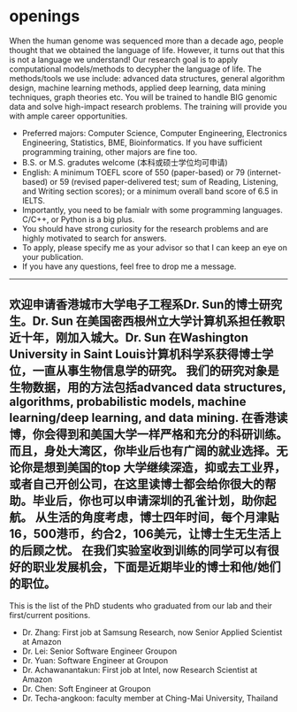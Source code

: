# openings

When the human genome was sequenced more than a decade ago, people thought that we obtained the language of life. However, it turns out that this is not a language we understand! Our research goal is to apply computational models/methods to decypher the language of life. The methods/tools we use include: advanced data structures, general algorithm design, machine learning methods, applied deep learning, data mining techniques, graph theories etc. You will be trained to handle BIG genomic data and solve high-impact research problems. The training will provide you with ample career opportunities.

- Preferred majors: Computer Science, Computer Engineering, Electronics Engineering, Statistics, BME, Bioinformatics. If you have sufficient programming training, other majors are fine too.
-  B.S. or M.S. gradutes welcome (本科或硕士学位均可申请)  
-  English: A minimum TOEFL score of 550 (paper-based) or 79 (internet-based) or 59 (revised paper-delivered test; sum of Reading, Listening, and Writing section scores); or a minimum overall band score of 6.5 in IELTS.
- Importantly, you need to be famialr with some programming languages. C/C++, or Python is a big plus.
- You should have strong curiosity for the research problems and are highly motivated to search for answers.
- To apply, please specify me as your advisor so that I can keep an eye on your publication.
- If you have any questions, feel free to drop me a message.

---
欢迎申请香港城市大学电子工程系Dr. Sun的博士研究生。Dr. Sun 在美国密西根州立大学计算机系担任教职近十年，刚加入城大。Dr. Sun 在Washington University in Saint Louis计算机科学系获得博士学位，一直从事生物信息学的研究。 我们的研究对象是生物数据，用的方法包括advanced data structures, algorithms, probabilistic models, machine learning/deep learning, and data mining. 在香港读博，你会得到和美国大学一样严格和充分的科研训练。而且，身处大湾区，你毕业后也有广阔的就业选择。无论你是想到美国的top 大学继续深造，抑或去工业界，或者自己开创公司，在这里读博士都会给你很大的帮助。毕业后，你也可以申请深圳的孔雀计划，助你起航。 从生活的角度考虑，博士四年时间，每个月津贴16，500港币，约合2，106美元，让博士生无生活上的后顾之忧。 在我们实验室收到训练的同学可以有很好的职业发展机会，下面是近期毕业的博士和他/她们的职位。
---

This is the list of the PhD students who graduated from our lab and their first/current positions.

- Dr. Zhang: First job at Samsung Research, now Senior Applied Scientist at Amazon
- Dr. Lei: Senior Software Engineer Groupon
- Dr. Yuan: Software Engineer at Groupon
- Dr. Achawanantakun: First job at Intel, now Research Scientist at Amazon
- Dr. Chen: Soft Engineer at Groupon
- Dr. Techa-angkoon: faculty member at Ching-Mai University, Thailand
